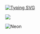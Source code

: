 [![Typing SVG](https://readme-typing-svg.herokuapp.com?color=%2336BCF7&lines=Hi+there+I'm+Neko)](https://git.io/typing-svg)

![](https://komarev.com/ghpvc/?username=GeekNekoS&color=orange)

<p class="aligncenter">
    <img alt="Neon" src="https://drive.google.com/uc?export=download&amp;id=1gWw5rNMNYMrpw93YHjC11Ot-lDV75yFG">
</p>

<!--- nothing changed -->

